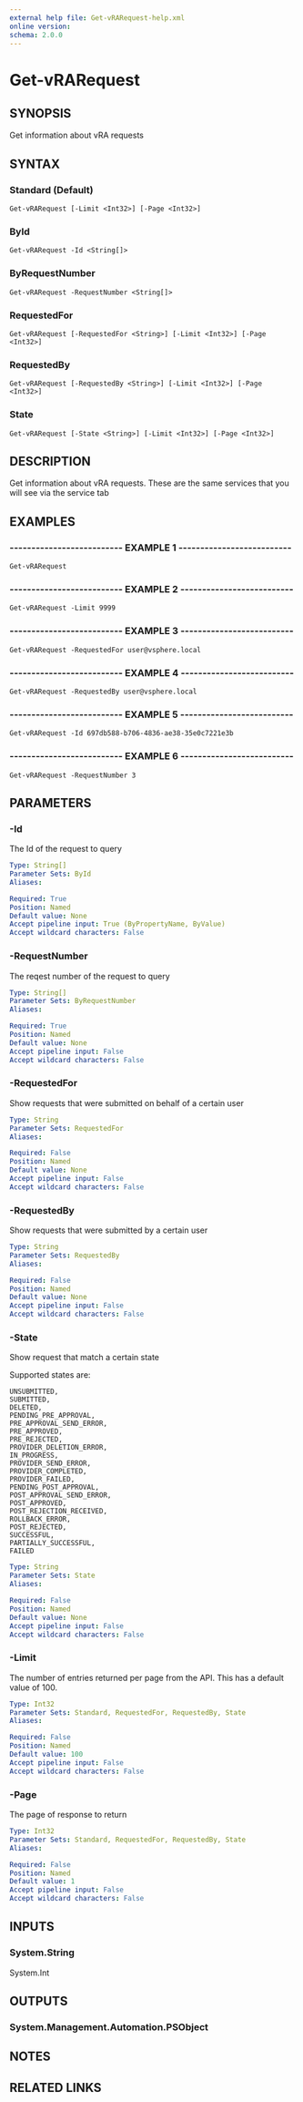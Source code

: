 ```yaml
---
external help file: Get-vRARequest-help.xml
online version: 
schema: 2.0.0
---
```


# Get-vRARequest

## SYNOPSIS
Get information about vRA requests

## SYNTAX

### Standard (Default)
```
Get-vRARequest [-Limit <Int32>] [-Page <Int32>]
```

### ById
```
Get-vRARequest -Id <String[]>
```

### ByRequestNumber
```
Get-vRARequest -RequestNumber <String[]>
```

### RequestedFor
```
Get-vRARequest [-RequestedFor <String>] [-Limit <Int32>] [-Page <Int32>]
```

### RequestedBy
```
Get-vRARequest [-RequestedBy <String>] [-Limit <Int32>] [-Page <Int32>]
```

### State
```
Get-vRARequest [-State <String>] [-Limit <Int32>] [-Page <Int32>]
```

## DESCRIPTION
Get information about vRA requests.
These are the same services that you will see via the service tab

## EXAMPLES

### -------------------------- EXAMPLE 1 --------------------------
```
Get-vRARequest
```

### -------------------------- EXAMPLE 2 --------------------------
```
Get-vRARequest -Limit 9999
```

### -------------------------- EXAMPLE 3 --------------------------
```
Get-vRARequest -RequestedFor user@vsphere.local
```

### -------------------------- EXAMPLE 4 --------------------------
```
Get-vRARequest -RequestedBy user@vsphere.local
```

### -------------------------- EXAMPLE 5 --------------------------
```
Get-vRARequest -Id 697db588-b706-4836-ae38-35e0c7221e3b
```

### -------------------------- EXAMPLE 6 --------------------------
```
Get-vRARequest -RequestNumber 3
```

## PARAMETERS

### -Id
The Id of the request to query

```yaml
Type: String[]
Parameter Sets: ById
Aliases: 

Required: True
Position: Named
Default value: None
Accept pipeline input: True (ByPropertyName, ByValue)
Accept wildcard characters: False
```

### -RequestNumber
The reqest number of the request to query

```yaml
Type: String[]
Parameter Sets: ByRequestNumber
Aliases: 

Required: True
Position: Named
Default value: None
Accept pipeline input: False
Accept wildcard characters: False
```

### -RequestedFor
Show requests that were submitted on behalf of a certain user

```yaml
Type: String
Parameter Sets: RequestedFor
Aliases: 

Required: False
Position: Named
Default value: None
Accept pipeline input: False
Accept wildcard characters: False
```

### -RequestedBy
Show requests that were submitted by a certain user

```yaml
Type: String
Parameter Sets: RequestedBy
Aliases: 

Required: False
Position: Named
Default value: None
Accept pipeline input: False
Accept wildcard characters: False
```

### -State
Show request that match a certain state

Supported states are:

    UNSUBMITTED,
    SUBMITTED,
    DELETED,
    PENDING_PRE_APPROVAL,
    PRE_APPROVAL_SEND_ERROR,
    PRE_APPROVED,
    PRE_REJECTED,
    PROVIDER_DELETION_ERROR,
    IN_PROGRESS,
    PROVIDER_SEND_ERROR,
    PROVIDER_COMPLETED,
    PROVIDER_FAILED,
    PENDING_POST_APPROVAL,
    POST_APPROVAL_SEND_ERROR,
    POST_APPROVED,
    POST_REJECTION_RECEIVED,
    ROLLBACK_ERROR,
    POST_REJECTED,
    SUCCESSFUL,
    PARTIALLY_SUCCESSFUL,
    FAILED

```yaml
Type: String
Parameter Sets: State
Aliases: 

Required: False
Position: Named
Default value: None
Accept pipeline input: False
Accept wildcard characters: False
```

### -Limit
The number of entries returned per page from the API.
This has a default value of 100.

```yaml
Type: Int32
Parameter Sets: Standard, RequestedFor, RequestedBy, State
Aliases: 

Required: False
Position: Named
Default value: 100
Accept pipeline input: False
Accept wildcard characters: False
```

### -Page
The page of response to return

```yaml
Type: Int32
Parameter Sets: Standard, RequestedFor, RequestedBy, State
Aliases: 

Required: False
Position: Named
Default value: 1
Accept pipeline input: False
Accept wildcard characters: False
```

## INPUTS

### System.String
System.Int

## OUTPUTS

### System.Management.Automation.PSObject

## NOTES

## RELATED LINKS


